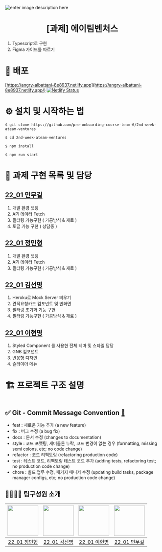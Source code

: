 ![enter image description here](https://user-images.githubusercontent.com/24728385/148955263-b3a0e063-6950-46f2-82e9-1fcabc24e19e.jpeg)

<h1 align="middle">[과제] 에이팀벤처스</h1>

1. Typescript로 구현
2. Figma 가이드를 따르기

# 🔗  배포
[https://angry-albattani-8e8937.netlify.app](https://angry-albattani-8e8937.netlify.app/)
[![Netlify Status](https://api.netlify.com/api/v1/badges/a580b2b0-c471-4339-9128-f18b39de1a34/deploy-status)](https://app.netlify.com/sites/angry-albattani-8e8937/deploys)

# ⚙️  설치 및 시작하는 법
```
$ git clone https://github.com/pre-onboarding-course-team-6/2nd-week-ateam-ventures

$ cd 2nd-week-ateam-ventures

$ npm install

$ npm run start
```

# 🏹 과제 구현 목록 및 담당

## [22_01 민무길](https://github.com/gilmujjang)
1. 개발 환경 셋팅
2. API 데이터 Fetch
3. 필터링 기능구현 ( 가공방식 & 재료 ) 
4. 토글 기능 구현 ( 상담중 ) 

## [22_01 정민형](https://github.com/minbr0ther)
1. 개발 환경 셋팅
2. API 데이터 Fetch
3. 필터링 기능구현 ( 가공방식 & 재료 ) 


## [22_01 김선명](https://github.com/BGM-109)
1. Heroku로 Mock Server 띄우기 
2. 견적요청카드 컴포넌트 및 빈화면 
3. 필터링 초기화 기능 구현 
4. 필터링 기능구현 ( 가공방식 & 재료 ) 

## [22_01 이현명](https://github.com/wiseeee)
1. Styled Component 를 사용한 전체 테마 및 스타일 담당
2. GNB 컴포넌트
3. 반응형 디자인
4. 슬라이더 메뉴 


# 🏗 프로젝트 구조 설명
```
```
## ✅  Git - Commit Message Convention  [🔗](https://webruden.tistory.com/486)

-   feat : 새로운 기능 추가 (a new feature)
-   fix : 버그 수정 (a bug fix)
-   docs : 문서 수정 (changes to documentation)
-   style : 코드 포맷팅, 세미콜론 누락, 코드 변경이 없는 경우 (formatting, missing semi colons, etc; no code change)
-   refactor : 코드 리펙토링 (refactoring production code)
-   test : 테스트 코드, 리펙토링 테스트 코드 추가 (adding tests, refactoring test; no production code change)
-   chore : 빌드 업무 수정, 패키지 매니저 수정 (updating build tasks, package manager configs, etc; no production code change)
  
## 👨‍👨‍👦‍👦 팀구성원 소개

| [<img src="https://github.com/minbr0ther.png" width="100px">](https://github.com/minbr0ther) | [<img src="https://github.com/BGM-109.png" width="100px">](https://github.com/BGM-109) | [<img src="https://github.com/wiseeee.png" width="100px">](https://github.com/wiseeee) | [<img src="https://github.com/gilmujjang.png" width="100px">](https://github.com/gilmujjang) |
| :------------------------------------------------------------------------------------------: | :------------------------------------------------------------------------------------: | :------------------------------------------------------------------------------------: | :------------------------------------------------------------------------------------------: |
|                        [22_01 정민형](https://github.com/minbr0ther)                         |                       [22_01 김선명](https://github.com/BGM-109)                       |                       [22_01 이현명](https://github.com/wiseeee)                       |                        [22_01 민무길](https://github.com/gilmujjang)                         |
